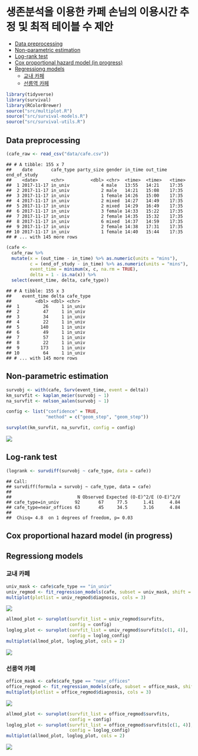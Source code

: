 생존분석을 이용한 카페 손님의 이용시간 추정 및 최적 테이블 수 제안
================

-   [Data preprocessing](#data-preprocessing)
-   [Non-parametric estimation](#non-parametric-estimation)
-   [Log-rank test](#log-rank-test)
-   [Cox proportional hazard model (in progress)](#cox-proportional-hazard-model-in-progress)
-   [Regressiong models](#regressiong-models)
    -   [교내 카페](#교내-카페)
    -   [선릉역 카페](#선릉역-카페)

<!-- README.md is generated from README.Rmd. Please edit that file -->
``` r
library(tidyverse)
library(survival)
library(RColorBrewer)
source("src/multiplot.R")
source("src/survival-models.R")
source("src/survival-utils.R")
```

Data preprocessing
------------------

``` r
(cafe_raw <- read_csv("data/cafe.csv"))
```

    ## # A tibble: 155 x 7
    ##    date       cafe_type party_size gender in_time out_time end_of_study
    ##    <date>     <chr>          <dbl> <chr>  <time>  <time>   <time>      
    ##  1 2017-11-17 in_univ            4 male   13:55   14:21    17:35       
    ##  2 2017-11-17 in_univ            2 male   14:21   15:08    17:35       
    ##  3 2017-11-17 in_univ            1 female 14:26   15:00    17:35       
    ##  4 2017-11-17 in_univ            2 mixed  14:27   14:49    17:35       
    ##  5 2017-11-17 in_univ            2 mixed  14:29   16:49    17:35       
    ##  6 2017-11-17 in_univ            3 female 14:33   15:22    17:35       
    ##  7 2017-11-17 in_univ            2 female 14:35   15:32    17:35       
    ##  8 2017-11-17 in_univ            6 mixed  14:37   14:59    17:35       
    ##  9 2017-11-17 in_univ            2 female 14:38   17:31    17:35       
    ## 10 2017-11-17 in_univ            1 female 14:40   15:44    17:35       
    ## # ... with 145 more rows

``` r
(cafe <- 
  cafe_raw %>% 
  mutate(x = (out_time - in_time) %>% as.numeric(units = "mins"),
         c = (end_of_study - in_time) %>% as.numeric(units = "mins"),
         event_time = minimum(x, c, na.rm = TRUE),
         delta = 1 - is.na(x)) %>% 
  select(event_time, delta, cafe_type))
```

    ## # A tibble: 155 x 3
    ##    event_time delta cafe_type
    ##         <dbl> <dbl> <chr>    
    ##  1         26     1 in_univ  
    ##  2         47     1 in_univ  
    ##  3         34     1 in_univ  
    ##  4         22     1 in_univ  
    ##  5        140     1 in_univ  
    ##  6         49     1 in_univ  
    ##  7         57     1 in_univ  
    ##  8         22     1 in_univ  
    ##  9        173     1 in_univ  
    ## 10         64     1 in_univ  
    ## # ... with 145 more rows

Non-parametric estimation
-------------------------

``` r
survobj <- with(cafe, Surv(event_time, event = delta))
km_survfit <- kaplan_meier(survobj ~ 1)
na_survfit <- nelson_aalen(survobj ~ 1)

config <- list("confidence" = TRUE, 
               "method" = c("geom_step", "geom_step"))

survplot(km_survfit, na_survfit, config = config)
```

![](README_files/figure-markdown_github/unnamed-chunk-6-1.png)

Log-rank test
-------------

``` r
(logrank <- survdiff(survobj ~ cafe_type, data = cafe))
```

    ## Call:
    ## survdiff(formula = survobj ~ cafe_type, data = cafe)
    ## 
    ##                         N Observed Expected (O-E)^2/E (O-E)^2/V
    ## cafe_type=in_univ      92       67     77.5      1.41      4.84
    ## cafe_type=near_offices 63       45     34.5      3.16      4.84
    ## 
    ##  Chisq= 4.8  on 1 degrees of freedom, p= 0.03

Cox proportional hazard model (in progress)
-------------------------------------------

Regressiong models
------------------

### 교내 카페

``` r
univ_mask <- cafe$cafe_type == "in_univ"
univ_regmod <- fit_regression_models(cafe, subset = univ_mask, shift = 5)
multiplot(plotlist = univ_regmod$diagnosis, cols = 3)
```

![](README_files/figure-markdown_github/unnamed-chunk-11-1.png)

``` r
allmod_plot <- survplot(survfit_list = univ_regmod$survfits, 
                        config = config)
loglog_plot <- survplot(survfit_list = univ_regmod$survfits[c(1, 4)], 
                        config = loglog_config)
multiplot(allmod_plot, loglog_plot, cols = 2)
```

![](README_files/figure-markdown_github/unnamed-chunk-12-1.png)

### 선릉역 카페

``` r
office_mask <- cafe$cafe_type == "near_offices"
office_regmod <- fit_regression_models(cafe, subset = office_mask, shift = 0)
multiplot(plotlist = office_regmod$diagnosis, cols = 3)
```

![](README_files/figure-markdown_github/unnamed-chunk-13-1.png)

``` r
allmod_plot <- survplot(survfit_list = office_regmod$survfits, 
                        config = config)
loglog_plot <- survplot(survfit_list = office_regmod$survfits[c(1, 4)], 
                        config = loglog_config)
multiplot(allmod_plot, loglog_plot, cols = 2)
```

![](README_files/figure-markdown_github/unnamed-chunk-14-1.png)

